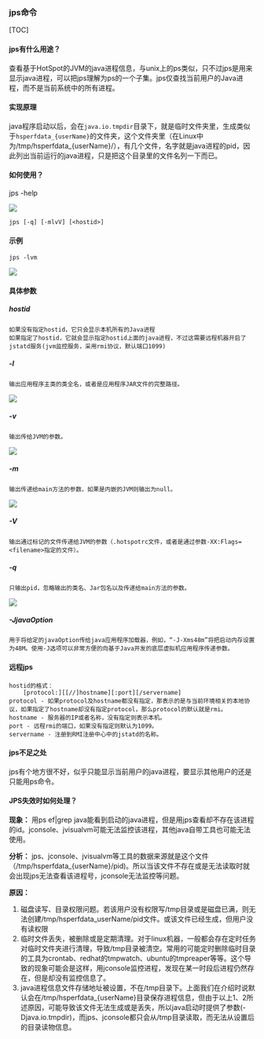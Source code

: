 ### jps命令

[TOC]

#### jps有什么用途？

查看基于HotSpot的JVM的java进程信息，与unix上的ps类似，只不过jps是用来显示java进程，可以把jps理解为ps的一个子集。jps仅查找当前用户的Java进程，而不是当前系统中的所有进程。

#### 实现原理

java程序启动以后，会在`java.io.tmpdir`目录下，就是临时文件夹里，生成类似于`hsperfdata_{userName}`的文件夹，这个文件夹里（在Linux中为/tmp/hsperfdata_{userName}/），有几个文件，名字就是java进程的pid，因此列出当前运行的java进程，只是把这个目录里的文件名列一下而已。

#### 如何使用？

jps -help

![](https://raw.githubusercontent.com/tinyivc/tinyivc.github.io/master/img/jdk-tool/jps-help.jpg)

```shell
jps [-q] [-mlvV] [<hostid>]
```

#### 示例

```shell
jps -lvm
```

![](https://raw.githubusercontent.com/tinyivc/tinyivc.github.io/master/img/jdk-tool/jps-lvm.jpg)

#### 具体参数

##### hostid

    如果没有指定hostid，它只会显示本机所有的Java进程
    如果指定了hostid，它就会显示指定hostid上面的java进程，不过这需要远程机器开启了jstatd服务(jvm监控服务，采用rmi协议，默认端口1099)
##### -l

    输出应用程序主类的类全名，或者是应用程序JAR文件的完整路径。
![](https://raw.githubusercontent.com/tinyivc/tinyivc.github.io/master/img/jdk-tool/jps-l.jpg)

##### -v

    输出传给JVM的参数。
![](https://raw.githubusercontent.com/tinyivc/tinyivc.github.io/master/img/jdk-tool/jps-v.jpg)

##### -m

    输出传递给main方法的参数，如果是内嵌的JVM则输出为null。
![](https://raw.githubusercontent.com/tinyivc/tinyivc.github.io/master/img/jdk-tool/jps-m.jpg)

##### -V

    输出通过标记的文件传递给JVM的参数（.hotspotrc文件，或者是通过参数-XX:Flags=<filename>指定的文件）。
##### -q

    只输出pid，忽略输出的类名、Jar包名以及传递给main方法的参数。
![](https://raw.githubusercontent.com/tinyivc/tinyivc.github.io/master/img/jdk-tool/jps-q.jpg)

##### -JjavaOption

    用于将给定的javaOption传给java应用程序加载器，例如，“-J-Xms48m”将把启动内存设置为48M。使用-J选项可以非常方便的向基于Java开发的底层虚拟机应用程序传递参数。
#### 远程jps

    hostid的格式：
        [protocol:][[//]hostname][:port][/servername]
    protocol - 如果protocol及hostname都没有指定，那表示的是与当前环境相关的本地协议，如果指定了hostname却没有指定protocol，那么protocol的默认就是rmi。
    hostname - 服务器的IP或者名称，没有指定则表示本机。
    port - 远程rmi的端口，如果没有指定则默认为1099。
    servername - 注册到RMI注册中心中的jstatd的名称。

#### jps不足之处

jps有个地方很不好，似乎只能显示当前用户的java进程，要显示其他用户的还是只能用ps命令。

#### JPS失效时如何处理？

**现象：** 用ps ef|grep java能看到启动的java进程，但是用jps查看却不存在该进程的id。jconsole、jvisualvm可能无法监控该进程，其他java自带工具也可能无法使用。

**分析：** jps、jconsole、jvisualvm等工具的数据来源就是这个文件（/tmp/hsperfdata_{userName}/pid)。所以当该文件不存在或是无法读取时就会出现jps无法查看该进程号，jconsole无法监控等问题。

**原因：**

1. 磁盘读写、目录权限问题。若该用户没有权限写/tmp目录或是磁盘已满，则无法创建/tmp/hsperfdata_userName/pid文件。或该文件已经生成，但用户没有读权限
2. 临时文件丢失，被删除或是定期清理。对于linux机器，一般都会存在定时任务对临时文件夹进行清理，导致/tmp目录被清空。常用的可能定时删除临时目录的工具为crontab、redhat的tmpwatch、ubuntu的tmpreaper等等。这个导致的现象可能会是这样，用jconsole监控进程，发现在某一时段后进程仍然存在，但是却没有监控信息了。
3. java进程信息文件存储地址被设置，不在/tmp目录下。上面我们在介绍时说默认会在/tmp/hsperfdata_{userName}目录保存进程信息，但由于以上1、2所述原因，可能导致该文件无法生成或是丢失，所以java启动时提供了参数(-Djava.io.tmpdir)，而jps、jconsole都只会从/tmp目录读取，而无法从设置后的目录读物信息。


